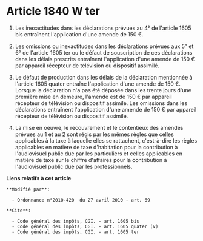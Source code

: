 # Article 1840 W ter

1. Les inexactitudes dans les déclarations prévues au 4° de l'article 1605 bis entraînent l'application d'une amende de 150
€. 

2. Les omissions ou inexactitudes dans les déclarations prévues aux 5° et 6° de l'article 1605 ter ou le défaut de
souscription de ces déclarations dans les délais prescrits entraînent l'application d'une amende de 150 € par appareil
récepteur de télévision ou dispositif assimilé. 

3. Le défaut de production dans les délais de la déclaration mentionnée à l'article 1605 quater entraîne l'application d'une
amende de 150 €. Lorsque la déclaration n'a pas été déposée dans les trente jours d'une première mise en demeure, l'amende
est de 150 € par appareil récepteur de télévision ou dispositif assimilé. Les omissions dans les déclarations entraînent
l'application d'une amende de 150 € par appareil récepteur de télévision ou dispositif assimilé. 

4. La mise en oeuvre, le recouvrement et le contentieux des amendes prévues au 1 et au 2 sont régis par les mêmes règles que
celles applicables à la taxe à laquelle elles se rattachent, c'est-à-dire les règles applicables en matière de taxe
d'habitation pour la contribution à l'audiovisuel public due par les particuliers et celles applicables en matière de taxe
sur le chiffre d'affaires pour la contribution à l'audiovisuel public due par les professionnels.

**Liens relatifs à cet article**

	**Modifié par**:

	  - Ordonnance n°2010-420  du 27 avril 2010 - art. 69

	**Cite**:

	  - Code général des impôts, CGI. - art. 1605 bis
	  - Code général des impôts, CGI. - art. 1605 quater (V)
	  - Code général des impôts, CGI. - art. 1605 ter

